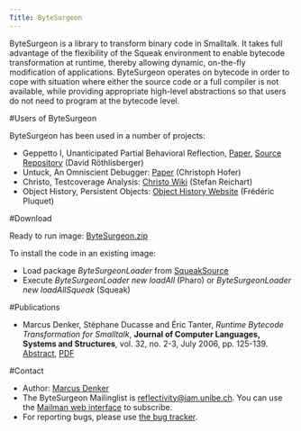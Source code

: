 ```yaml
---
Title: ByteSurgeon
---
```


ByteSurgeon is a library to transform binary code in Smalltalk. It takes full advantage of the flexibility of the Squeak environment to enable bytecode transformation at runtime, thereby allowing dynamic, on-the-fly modification of applications. ByteSurgeon operates on bytecode in order to cope with situation where either the source code or a full compiler is not available, while providing appropriate high-level abstractions so that users do not need to program at the bytecode level. 

#Users of ByteSurgeon

ByteSurgeon has been used in a number of projects: 

-  Geppetto I, Unanticipated Partial Behavioral Reflection, [Paper](%assets_url%/scgbib/?query=roet07b&filter=Year), [Source Repository](http://www.squeaksource.com/Geppetto.html) (David R&ouml;thlisberger)
-  Untuck, An Omniscient Debugger: [Paper](%assets_url%/scgbib/?query=hofe06a&filter=Year) (Christoph Hofer)
-  Christo, Testcoverage Analysis: [Christo Wiki](http://smallwiki.unibe.ch/stefanreichhart/codecoverage/) (Stefan Reichart)
-  Object History, Persistent Objects: [Object History Website](http://decomp.ulb.ac.be/frdricpluquet/researchactivities/objecthistory/) (Fr&eacute;d&eacute;ric Pluquet)

#Download

Ready to run image: [ByteSurgeon.zip](%assets_url%/download/bytesurgeon/ByteSurgeon.zip) 

To install the code in an existing image: 

-  Load package *ByteSurgeonLoader* from [ SqueakSource](http://www.squeaksource.com/ByteSurgeon.html) 
-  Execute *ByteSurgeonLoader new loadAll* (Pharo) or *ByteSurgeonLoader new loadAllSqueak* (Squeak) 

#Publications

-  Marcus Denker, St&eacute;phane Ducasse and &Eacute;ric Tanter, *Runtime Bytecode Transformation for Smalltalk*, **Journal of Computer Languages, Systems and Structures**, vol. 32, no. 2-3, July 2006, pp. 125-139. [Abstract](%assets_url%/scgbib/?query=denk06a&filter=Year), [PDF](/archive/papers/Denk06aRuntimeByteCodeESUGJournal.pdf)

#Contact

- Author: [Marcus Denker](http://www.iam.unibe.ch/~denker) 
- The ByteSurgeon Mailinglist is reflectivity@iam.unibe.ch. You can use the <a href= "https://www.iam.unibe.ch/mailman/listinfo/reflectivity">Mailman web interface</a> to subscribe. 
- For reporting bugs, please use [the bug tracker](http://code.google.com/p/reflectivity/issues/list).

